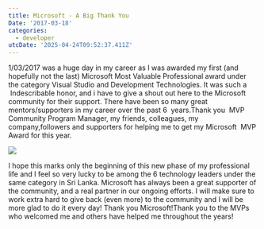 ```yaml
---
title: Microsoft - A Big Thank You
Date: '2017-03-18'
categories:
  - developer
utcDate: '2025-04-24T09:52:37.411Z'
---
```


  
  
  
1/03/2017 was a huge day in my career as I was awarded my first (and hopefully not the last) Microsoft Most Valuable Professional award under the category Visual Studio and Development Technologies. It was such a  Indescribable honor, and i have to give a shout out here to the Microsoft community for their support. There have been so many great mentors/supporters in my career over the past 6  years.Thank you  MVP Community Program Manager, my friends, colleagues, my company,followers and supporters for helping me to get my Microsoft  MVP Award for this year.  
  

[![](https://sajeetharan.wordpress.com/wp-content/uploads/2017/03/e24e9-c60vo0bu4aaywiy.jpg?w=300)](https://sajeetharan.wordpress.com/wp-content/uploads/2017/03/e24e9-c60vo0bu4aaywiy.jpg)

  
  
I hope this marks only the beginning of this new phase of my professional life and I feel so very lucky to be among the 6 technology leaders under the same category in Sri Lanka. Microsoft has always been a great supporter of the community, and a real partner in our ongoing efforts. I will make sure to work extra hard to give back (even more) to the community and I will be more glad to do it every day! Thank you Microsoft!Thank you to the MVPs who welcomed me and others have helped me throughout the years!
